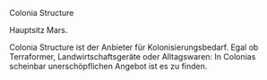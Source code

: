 Colonia Structure

Hauptsitz Mars.

Colonia Structure ist der Anbieter für Kolonisierungsbedarf.
Egal ob Terraformer, Landwirtschaftsgeräte oder Alltagswaren:
In Colonias scheinbar unerschöpflichen Angebot ist es zu finden.

